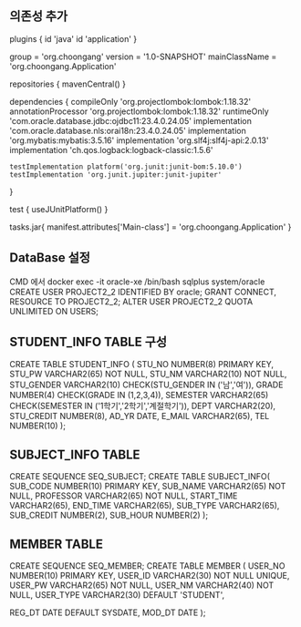 ## 의존성 추가

plugins {
id 'java'
id 'application'
}

group = 'org.choongang'
version = '1.0-SNAPSHOT'
mainClassName = 'org.choongang.Application'

repositories {
mavenCentral()
}

dependencies {
compileOnly 'org.projectlombok:lombok:1.18.32'
annotationProcessor 'org.projectlombok:lombok:1.18.32'
runtimeOnly 'com.oracle.database.jdbc:ojdbc11:23.4.0.24.05'
implementation 'com.oracle.database.nls:orai18n:23.4.0.24.05'
implementation 'org.mybatis:mybatis:3.5.16'
implementation 'org.slf4j:slf4j-api:2.0.13'
implementation 'ch.qos.logback:logback-classic:1.5.6'

    testImplementation platform('org.junit:junit-bom:5.10.0')
    testImplementation 'org.junit.jupiter:junit-jupiter'
}

test {
useJUnitPlatform()
}

tasks.jar{
manifest.attributes['Main-class'] = 'org.choongang.Application'
}
## DataBase 설정
CMD 에서
docker exec -it oracle-xe /bin/bash
sqlplus system/oracle
CREATE USER PROJECT2_2 IDENTIFIED BY oracle;
GRANT CONNECT, RESOURCE TO PROJECT2_2;
ALTER USER PROJECT2_2 QUOTA UNLIMITED ON USERS;

## STUDENT_INFO TABLE 구성
CREATE TABLE STUDENT_INFO (
STU_NO NUMBER(8) PRIMARY KEY,
STU_PW VARCHAR2(65) NOT NULL,
STU_NM VARCHAR2(10) NOT NULL,
STU_GENDER VARCHAR2(10) CHECK(STU_GENDER IN ('남','여')),
GRADE NUMBER(4) CHECK(GRADE IN (1,2,3,4)),
SEMESTER VARCHAR2(65) CHECK(SEMESTER IN ('1학기','2학기','계절학기')),
DEPT VARCHAR2(20),
STU_CREDIT NUMBER(8),
AD_YR DATE,
E_MAIL VARCHAR2(65),
TEL NUMBER(10)
);

## SUBJECT_INFO TABLE 
CREATE SEQUENCE SEQ_SUBJECT;
CREATE TABLE SUBJECT_INFO(
SUB_CODE NUMBER(10) PRIMARY KEY,
SUB_NAME VARCHAR2(65) NOT NULL,
PROFESSOR VARCHAR2(65) NOT NULL,
START_TIME VARCHAR2(65),
END_TIME VARCHAR2(65),
SUB_TYPE VARCHAR2(65),
SUB_CREDIT NUMBER(2),
SUB_HOUR NUMBER(2)
);

## MEMBER TABLE
CREATE SEQUENCE SEQ_MEMBER;
CREATE TABLE MEMBER (
USER_NO NUMBER(10) PRIMARY KEY,
USER_ID VARCHAR2(30) NOT NULL UNIQUE,
USER_PW VARCHAR2(65) NOT NULL,
USER_NM VARCHAR2(40) NOT NULL,
USER_TYPE VARCHAR2(30) DEFAULT 'STUDENT',


REG_DT DATE DEFAULT SYSDATE,
MOD_DT DATE
);